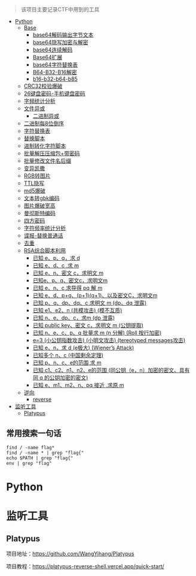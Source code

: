 > 该项目主要记录CTF中用到的工具

- [Python](#Python)
    - [Base](#Base)
        - [base64解码输出字节文本](#base64解码输出字节文本)
        - [base64隐写加密与解密](#base64隐写加密与解密)
        - [base64连续解码](#base64连续解码)
        - [Base64扩展](#Base64扩展)
        - [base64字符替换表](#base64字符替换表)
        - [B64-B32-B16解密](#B64-B32-B16解密)
        - [b16-b32-b64-b85](#b16-b32-b64-b85)
    - [CRC32校验爆破](#CRC32校验爆破)
    - [26键盘密码-手机键盘密码](#26键盘密码-手机键盘密码)
    - [字频统计分析](#字频统计分析)
    - [文件异或](#文件异或)
        - [二进制异或](#二进制异或)
    - [二进制每8位倒序](#二进制每8位倒序)
    - [字符替换表](#字符替换表)
    - [替换脚本](#替换脚本)
    - [进制转化字符脚本](#进制转化字符脚本)
    - [批量解压压缩包+带密码](#批量解压压缩包+带密码)
    - [批量修改文件名后缀](#批量修改文件名后缀)
    - [变异凯撒](#变异凯撒)
    - [RGB转图片](#RGB转图片)
    - [TTL隐写](#TTL隐写)
    - [md5爆破](#md5爆破)
    - [文本转gbk编码](#文本转gbk编码)
    - [图片爆破宽高](#图片爆破宽高)
    - [曼彻斯特编码](#曼彻斯特编码)
    - [四方密码](#四方密码)
    - [字符频率统计分析](#字符频率统计分析)
    - [谍报-替换普通话](#谍报-替换普通话)
    - [去重](#去重)
    - [RSA综合脚本利用](#RSA综合脚本利用)
        - [已知 e、p、q，求 d](#)
        - [已知 e、d、c ,求 m](#)
        - [已知 e、n、密文 c，求明文 m](#)
        - [已知e、p、q、密文c，求明文m](#)
        - [已知 e、n、c,求导得 pq 解 m](#)
        - [已知 e、d、p+q、(p+1)(q+1)、以及密文C，求明文m](#)
        - [已知 p、q、dp、dq、c 求明文 m (dp、dq 泄露)](#)
        - [已知 e1、e2、n (共模攻击) (模不互质)](#)
        - [已知 n、e、dp、c，求m (dp 泄露)](#)
        - [已知 public key、密文 c，求明文 m (公钥提取)](#)
        - [已知 n、e、c、p、q 批量求 m (n 分解) (Roll 按行加密)](#)
        - [e=3 (小公钥指数攻击) (小明文攻击) (tereotyped messages攻击)](#)
        - [已知 e、n，求 d (e极大) (Wiener’s Attack)](#)
        - [已知多个 n、c (中国剩余定理)](#)
        - [已知 p、n、c、e的范围,求 m](#)
        - [已知 c1、c2、n1、n2、e的范围 (同公钥（e，n）加密的密文、具有同 q 的公钥加密的密文)](#)
        - [已知 e、m1、m2、n、pq 接近 ,求原 m](#)
    - [逆向](#逆向)
        - [reverse](#reverse)
- [监听工具](#监听工具)
    - [Platypus](#Platypus)

## 常用搜索一句话

```
find / -name flag*
find / -name * | grep "flag{"
echo $PATH | grep "flag{"
env | grep "flag"
```

# Python

# 监听工具

## Platypus

项目地址：https://github.com/WangYihang/Platypus

项目教程：https://platypus-reverse-shell.vercel.app/quick-start/
